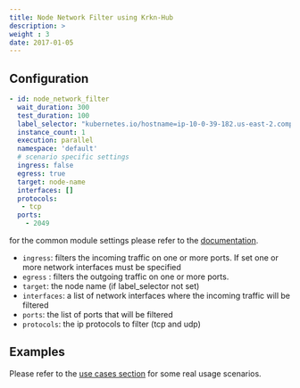 ```yaml
---
title: Node Network Filter using Krkn-Hub
description: >
weight : 3
date: 2017-01-05
---
```



## Configuration 

```yaml
- id: node_network_filter
  wait_duration: 300
  test_duration: 100
  label_selector: "kubernetes.io/hostname=ip-10-0-39-182.us-east-2.compute.internal"
  instance_count: 1
  execution: parallel
  namespace: 'default'
  # scenario specific settings
  ingress: false
  egress: true
  target: node-name
  interfaces: []
  protocols:
   - tcp
  ports:
    - 2049
```

for the common module settings please refer to the [documentation](docs/scenarios/network-chaos-ng-scenarios/network-chaos-ng-scenarios-api/#basenetworkchaosconfig-base-module-configuration).

- `ingress`: filters the incoming traffic on one or more ports. If set one or more network interfaces must be specified
- `egress` : filters the outgoing traffic on one or more ports.
- `target`: the node name (if label_selector not set)
- `interfaces`: a list of network interfaces where the incoming traffic will be filtered
- `ports`: the list of ports that will be filtered
- `protocols`: the ip protocols to filter (tcp and udp)


## Examples

Please refer to the [use cases section](use-cases.md) for some real usage scenarios.

